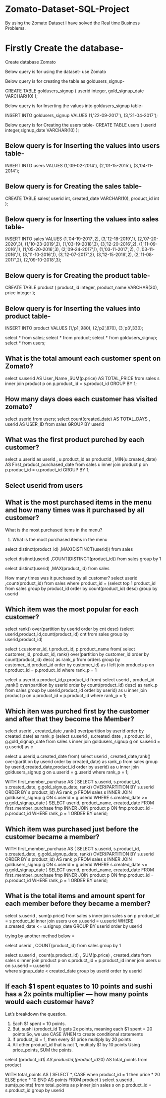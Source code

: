 # Zomato-Dataset-SQL-Project
By using the Zomato Dataset I have solved the Real time Business Problems.

# Firstly Create the database-
Create database Zomato

Below query is for using the dataset-
use Zomato

Below query is for creating the table as goldusers_signup-

CREATE TABLE goldusers_signup
(
userid integer,
gold_signup_date VARCHAR(10)
);

Below query is for Inserting the values into goldusers_signup table-

INSERT INTO goldusers_signup VALUES 
(1,'22-09-2017'),
(3,'21-04-2017');

Below query is for Creating the users table-
CREATE TABLE users
(
userid integer,signup_date VARCHAR(10)
); 

## Below query is for Inserting the values into users table-
INSERT INTO users VALUES
(1,'09-02-2014'),
(2,'01-15-2015'),
(3,'04-11-2014');

## Below query is for Creating the sales table-
CREATE TABLE sales(
userid int,
created_date VARCHAR(10),
product_id int
); 

## Below query is for Inserting the values into sales table-
INSERT INTO sales VALUES 
(1,'04-19-2017',2),
(3,'12-18-2019',1),
(2,'07-20-2020',3),
(1,'10-23-2019',2),
(1,'03-19-2018',3),
(3,'12-20-2016',2),
(1,'11-09-2016',1),
(1,'05-20-2016',3),
(2,'09-24-2017',1),
(1,'03-11-2017',2),
(1,'03-11-2016',1),
(3,'11-10-2016',1),
(3,'12-07-2017',2),
(3,'12-15-2016',2),
(2,'11-08-2017',2),
(2,'09-10-2018',3);

## Below query is for Creating the product table-
CREATE TABLE product
(
product_id integer,
product_name VARCHAR(30),
price integer
); 

## Below query is for Inserting the values into product table-
INSERT INTO product
 VALUES
(1,'p1',980),
(2,'p2',870),
(3,'p3',330);

select * from sales;
select * from product;
select * from goldusers_signup;
select * from users;

## What is the total amount each customer spent on Zomato?
select s.userid AS User_Name ,SUM(p.price) AS TOTAL_PRICE from sales s
inner join product p on p.product_id = s.product_id
GROUP BY 1; 

## How many days does each customer has visited zomato?
select userid from users;
select count(created_date) AS TOTAL_DAYS , userid AS USER_ID from sales
GROUP BY userid

## What was the first product purched by each customer?
select u.userid as userid , u.product_id as productid , MIN(u.created_date) AS First_product_purchased_date from sales u
inner join product p on p.product_id = u.product_id
GROUP BY 1;


## Select userid from users

## What is the most purchased items in the menu and how many times was it purchased by all customer?

What is the most purchased items in the menu?
1) What is the most purchased items in the menu

select distinct(product_id) ,MAX(DISTINCT(userid)) from sales

select distinct(userid) ,COUNT(DISTINCT(product_id)) from sales group by 1

select distinct(userid) ,MAX(product_id) from sales

How many times was it purchased by all customer?
select userid ,count(product_id) from sales where product_id =
(select top 1 product_id from sales group by product_id order by count(product_id) desc)
group by userid

## Which item was the most popular for each customer?
select rank() over(partition by userid order by cnt desc)
(select userid,product_id,count(product_id) cnt from sales group by userid,product_id)

select t.customer_id, t.product_id, p.product_name
from(
    select customer_id, product_id, 
        rank() over(partition by customer_id order by count(product_id) desc) as rank_p
    from orders
    group by customer_id,product_id
    order by customer_id) as t
left join products p on t.product_id = p.product_id
where rank_p = 1


select u.userid,u.product_id,p.product_id from(
select userid , product_id ,rank() over(partition by userid order by count(product_id) desc) as rank_p
from sales
group by userid,product_id
order by userid) as u
inner join product p on u.product_id = p.product_id 
where rank_p = 1;

## Which iten was purched first by the customer and after that they become the Member?
select userid , created_date ,rank() over(partition by userid order by created_date) as rank_p
(select s.userid , s.created_date , s.product_id , g.gold_signup_date from sales s
inner join goldusers_signup g on s.userid = g.userid) as c

select u.userid,u.created_date from(
select userid , created_date,rank() over(partition by userid order by created_date) as rank_p
from sales
group by userid,created_date,product_id
order by userid) as u
inner join goldusers_signup g on u.userid = g.userid 
where rank_p = 1;

WITH
 first_member_purchase
AS
 (
 SELECT
 s.userid, s.product_id, s.created_date, g.gold_signup_date,
 rank() OVER(PARTITION BY s.userid ORDER BY s.product_id) AS rank_p
 FROM sales s
 INNER JOIN goldusers_signup g ON s.userid = g.userid
 WHERE s.created_date >= g.gold_signup_date 
 )
SELECT userid, product_name, created_date
FROM first_member_purchase fmp
INNER JOIN product p ON fmp.product_id = p.product_id
WHERE rank_p = 1
ORDER BY userid;

## Which item was purchased just before the customer became a member?

WITH
 first_member_purchase
AS
 (
 SELECT
 s.userid, s.product_id, s.created_date, g.gold_signup_date,
 rank() OVER(PARTITION BY s.userid ORDER BY s.product_id) AS rank_p
 FROM sales s
 INNER JOIN goldusers_signup g ON s.userid = g.userid
 WHERE s.created_date <= g.gold_signup_date 
 )
SELECT userid, product_name, created_date
FROM first_member_purchase fmp
INNER JOIN product p ON fmp.product_id = p.product_id
WHERE rank_p = 1
ORDER BY userid;

## What is the total items and amount spent for each member before they became a member?
select s.userid , sum(p.price) from sales s
inner join sales s on p.product_id = s.product_id
inner join users u on s.userid = u.userid
WHERE s.created_date <= u.signup_date 
GROUP BY userid
order by userid

trying by another method below = 

select userid , COUNT(product_id) from sales group by 1

select s.userid , count(s.product_id) , SUM(p.price) , created_date from sales s
inner join product p on s.product_id = p.product_id
inner join users u on s.userid = u.userid  
where signup_date < created_date
group by userid
order by userid

## If each $1 spent equates to 10 points and sushi has a 2x points multiplier — how many points would each customer have?

Let’s breakdown the question.

1) Each $1 spent = 10 points.
2) But, sushi (product_id 1) gets 2x points, meaning each $1 spent = 20 points So, we use CASE WHEN to create conditional statements
3) If product_id = 1, then every $1 price multiply by 20 points
4) All other product_id that is not 1, multiply $1 by 10 points Using price_points, SUM the points.   
   
select (product_id*1) AS productid,(product_id*20) AS total_points from product

WITH
 total_points
AS
 (
SELECT *, CASE when product_id = 1 then price * 20
ELSE price * 10
END AS points
FROM product
)
select s.userid , sum(p.points) from total_points as p
inner join sales s on p.product_id = s.product_id
group by userid



